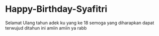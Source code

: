 # Happy-Birthday-Syafitri
Selamat Ulang tahun adek ku yang ke 18 semoga yang diharapkan dapat terwujud ditahun ini amiin amiin ya rabb
